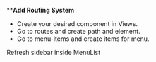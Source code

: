 ******Add Routing System****
- Create your desired component in Views.
- Go to routes and create path and element.
- Go to menu-items and create items for menu.

Refresh sidebar inside MenuList
